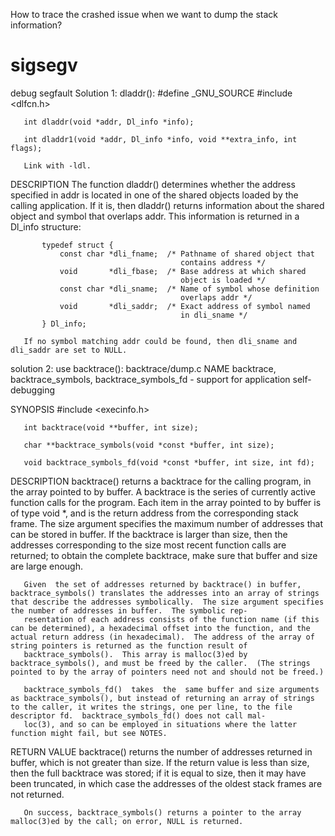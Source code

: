 How to trace the crashed issue when we want to dump the stack information?

# sigsegv
debug segfault
Solution 1: dladdr():
 #define _GNU_SOURCE
       #include <dlfcn.h>

       int dladdr(void *addr, Dl_info *info);

       int dladdr1(void *addr, Dl_info *info, void **extra_info, int flags);

       Link with -ldl.

DESCRIPTION
       The  function  dladdr()  determines whether the address specified in addr is located in one of the shared objects loaded by
       the calling application.  If it is, then dladdr() returns information about the shared  object  and  symbol  that  overlaps
       addr.  This information is returned in a Dl_info structure:

           typedef struct {
               const char *dli_fname;  /* Pathname of shared object that
                                          contains address */
               void       *dli_fbase;  /* Base address at which shared
                                          object is loaded */
               const char *dli_sname;  /* Name of symbol whose definition
                                          overlaps addr */
               void       *dli_saddr;  /* Exact address of symbol named
                                          in dli_sname */
           } Dl_info;

       If no symbol matching addr could be found, then dli_sname and dli_saddr are set to NULL.

solution 2: use backtrace():
   backtrace/dump.c
   NAME
       backtrace, backtrace_symbols, backtrace_symbols_fd - support for application self-debugging

SYNOPSIS
       #include <execinfo.h>

       int backtrace(void **buffer, int size);

       char **backtrace_symbols(void *const *buffer, int size);

       void backtrace_symbols_fd(void *const *buffer, int size, int fd);

DESCRIPTION
       backtrace()  returns  a  backtrace  for  the calling program, in the array pointed to by buffer.  A backtrace is the series of currently active function calls for the program.  Each item in the array pointed to by buffer is of type void *, and is the return
       address from the corresponding stack frame.  The size argument specifies the maximum number of addresses that can be stored in buffer.  If the backtrace is larger than size, then the addresses corresponding  to  the  size  most  recent  function  calls  are
       returned; to obtain the complete backtrace, make sure that buffer and size are large enough.

       Given  the set of addresses returned by backtrace() in buffer, backtrace_symbols() translates the addresses into an array of strings that describe the addresses symbolically.  The size argument specifies the number of addresses in buffer.  The symbolic rep‐
       resentation of each address consists of the function name (if this can be determined), a hexadecimal offset into the function, and the actual return address (in hexadecimal).  The address of the array of string pointers is returned as the function result of
       backtrace_symbols().  This array is malloc(3)ed by backtrace_symbols(), and must be freed by the caller.  (The strings pointed to by the array of pointers need not and should not be freed.)

       backtrace_symbols_fd()  takes  the  same buffer and size arguments as backtrace_symbols(), but instead of returning an array of strings to the caller, it writes the strings, one per line, to the file descriptor fd.  backtrace_symbols_fd() does not call mal‐
       loc(3), and so can be employed in situations where the latter function might fail, but see NOTES.

RETURN VALUE
       backtrace() returns the number of addresses returned in buffer, which is not greater than size.  If the return value is less than size, then the full backtrace was stored; if it is equal to size, then it may have been truncated, in which case the  addresses
       of the oldest stack frames are not returned.

       On success, backtrace_symbols() returns a pointer to the array malloc(3)ed by the call; on error, NULL is returned.
